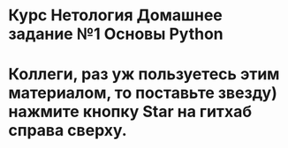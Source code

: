 # Курс Нетология Домашнее задание №1 Основы Python

# Коллеги, раз уж пользуетесь этим материалом, то поставьте звезду) нажмите кнопку Star на гитхаб справа сверху.
